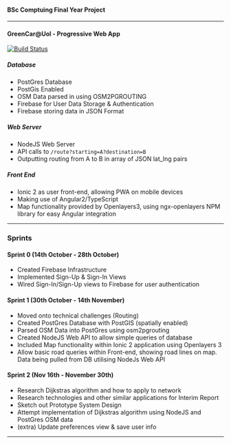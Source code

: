 #### BSc Comptuing Final Year Project
---
#### GreenCar@Uol - Progressive Web App
[![Build Status](https://travis-ci.org/Travis-Kirton/GreenCar-UoL.svg?branch=master)](https://travis-ci.org/Travis-Kirton/GreenCar-UoL)

##### Database

* PostGres Database
* PostGis Enabled
* OSM Data parsed in using OSM2PGROUTING
* Firebase for User Data Storage & Authentication
* Firebase storing data in JSON Format


##### Web Server

* NodeJS Web Server
* API calls to ```/route?starting=A?destination=B```
* Outputting routing from A to B in array of JSON lat_lng pairs


##### Front End
* Ionic 2 as user front-end, allowing PWA on mobile devices
* Making use of Angular2/TypeScript
* Map functionality provided by Openlayers3, using ngx-openlayers NPM library for easy Angular integration

---

### Sprints

#### Sprint 0 (14th October - 28th October)
* Created Firebase Infrastructure
* Implemented Sign-Up & Sign-In Views
* Wired Sign-In/Sign-Up views to Firebase for user authentication

#### Sprint 1 (30th October - 14th November)

* Moved onto technical challenges (Routing)
* Created PostGres Database with PostGIS (spatially enabled)
* Parsed OSM Data into PostGres using osm2pgrouting
* Created NodeJS Web API to allow simple queries of database
* Included Map functionality within Ionic 2 application using Openlayers 3
* Allow basic road queries within Front-end, showing road lines on map. Data being pulled from DB utilising NodeJs Web API

#### Sprint 2 (Nov 16th - November 30th)
* Research Dijkstras algorithm and how to apply to network
* Research technologies and other similar applications for Interim Report
* Sketch out Prototype System Design
* Attempt implementation of Dijkstras algorithm using NodeJS and PostGres OSM data
* (extra) Update preferences view & save user info
---




